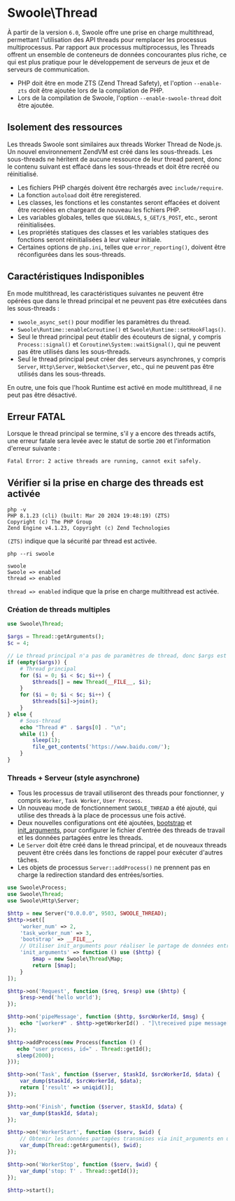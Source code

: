 # Swoole\Thread <!-- {docsify-ignore-all} -->

À partir de la version `6.0`, Swoole offre une prise en charge multithread, permettant l'utilisation des API threads pour remplacer les processus multiprocessus. Par rapport aux processus multiprocessus, les Threads offrent un ensemble de conteneurs de données concourantes plus riche, ce qui est plus pratique pour le développement de serveurs de jeux et de serveurs de communication.

- PHP doit être en mode ZTS (Zend Thread Safety), et l'option `--enable-zts` doit être ajoutée lors de la compilation de PHP.
- Lors de la compilation de Swoole, l'option `--enable-swoole-thread` doit être ajoutée.

## Isolement des ressources

Les threads Swoole sont similaires aux threads Worker Thread de Node.js. Un nouvel environnement ZendVM est créé dans les sous-threads. Les sous-threads ne héritent de aucune ressource de leur thread parent, donc le contenu suivant est effacé dans les sous-threads et doit être recréé ou réinitialisé.

- Les fichiers PHP chargés doivent être rechargés avec `include/require`.
- La fonction `autoload` doit être reregistered.
- Les classes, les fonctions et les constantes seront effacées et doivent être recréées en chargeant de nouveau les fichiers PHP.
- Les variables globales, telles que `$GLOBALS`, `$_GET/$_POST`, etc., seront réinitialisées.
- Les propriétés statiques des classes et les variables statiques des fonctions seront réinitialisées à leur valeur initiale.
- Certaines options de `php.ini`, telles que `error_reporting()`, doivent être réconfigurées dans les sous-threads.

## Caractéristiques Indisponibles

En mode multithread, les caractéristiques suivantes ne peuvent être opérées que dans le thread principal et ne peuvent pas être exécutées dans les sous-threads :

- `swoole_async_set()` pour modifier les paramètres du thread.
- `Swoole\Runtime::enableCoroutine()` et `Swoole\Runtime::setHookFlags()`.
- Seul le thread principal peut établir des écouteurs de signal, y compris `Process::signal()` et `Coroutine\System::waitSignal()`, qui ne peuvent pas être utilisés dans les sous-threads.
- Seul le thread principal peut créer des serveurs asynchrones, y compris `Server`, `Http\Server`, `WebSocket\Server`, etc., qui ne peuvent pas être utilisés dans les sous-threads.

En outre, une fois que l'hook Runtime est activé en mode multithread, il ne peut pas être désactivé.

## Erreur FATAL
Lorsque le thread principal se termine, s'il y a encore des threads actifs, une erreur fatale sera levée avec le statut de sortie `200` et l'information d'erreur suivante :
```
Fatal Error: 2 active threads are running, cannot exit safely.
```

## Vérifier si la prise en charge des threads est activée

```shell
php -v
PHP 8.1.23 (cli) (built: Mar 20 2024 19:48:19) (ZTS)
Copyright (c) The PHP Group
Zend Engine v4.1.23, Copyright (c) Zend Technologies
```

`(ZTS)` indique que la sécurité par thread est activée.

```shell
php --ri swoole

swoole
Swoole => enabled
thread => enabled
```

`thread => enabled` indique que la prise en charge multithread est activée.

### Création de threads multiples
```php
use Swoole\Thread;

$args = Thread::getArguments();
$c = 4;

// Le thread principal n'a pas de paramètres de thread, donc $args est null
if (empty($args)) {
    # Thread principal
    for ($i = 0; $i < $c; $i++) {
        $threads[] = new Thread(__FILE__, $i);
    }
    for ($i = 0; $i < $c; $i++) {
        $threads[$i]->join();
    }
} else {
    # Sous-thread
    echo "Thread #" . $args[0] . "\n";
    while (1) {
        sleep(1);
        file_get_contents('https://www.baidu.com/');
    }
}
```

### Threads + Serveur (style asynchrone)

- Tous les processus de travail utiliseront des threads pour fonctionner, y compris `Worker`, `Task Worker`, `User Process`.
- Un nouveau mode de fonctionnement `SWOOLE_THREAD` a été ajouté, qui utilise des threads à la place de processus une fois activé.
- Deux nouvelles configurations ont été ajoutées, [bootstrap](/server/setting?id=bootstrap) et [init_arguments](/server/setting?id=init_arguments), pour configurer le fichier d'entrée des threads de travail et les données partagées entre les threads.
- Le `Server` doit être créé dans le thread principal, et de nouveaux threads peuvent être créés dans les fonctions de rappel pour exécuter d'autres tâches.
- Les objets de processus `Server::addProcess()` ne prennent pas en charge la redirection standard des entrées/sorties.

```php
use Swoole\Process;
use Swoole\Thread;
use Swoole\Http\Server;

$http = new Server("0.0.0.0", 9503, SWOOLE_THREAD);
$http->set([
    'worker_num' => 2,
    'task_worker_num' => 3,
    'bootstrap' => __FILE__,
    // Utiliser init_arguments pour réaliser le partage de données entre les threads.
    'init_arguments' => function () use ($http) {
        $map = new Swoole\Thread\Map;
        return [$map];
    }
]);

$http->on('Request', function ($req, $resp) use ($http) {
    $resp->end('hello world');
});

$http->on('pipeMessage', function ($http, $srcWorkerId, $msg) {
    echo "[worker#" . $http->getWorkerId() . "]\treceived pipe message[$msg] from " . $srcWorkerId . "\n";
});

$http->addProcess(new Process(function () {
   echo "user process, id=" . Thread::getId();
   sleep(2000);
}));

$http->on('Task', function ($server, $taskId, $srcWorkerId, $data) {
    var_dump($taskId, $srcWorkerId, $data);
    return ['result' => uniqid()];
});

$http->on('Finish', function ($server, $taskId, $data) {
    var_dump($taskId, $data);
});

$http->on('WorkerStart', function ($serv, $wid) {
    // Obtenir les données partagées transmises via init_arguments en utilisant Swoole\Thread::getArguments()
    var_dump(Thread::getArguments(), $wid);
});

$http->on('WorkerStop', function ($serv, $wid) {
    var_dump('stop: T' . Thread::getId());
});

$http->start();
```
